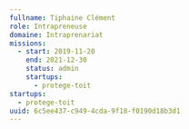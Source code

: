 ```yaml
---
fullname: Tiphaine Clément
role: Intrapreneuse
domaine: Intraprenariat
missions:
  - start: 2019-11-20
    end: 2021-12-30
    status: admin
    startups:
      - protege-toit
startups:
  - protege-toit
uuid: 6c5ee437-c949-4cda-9f18-f0190d18b3d1
---
```

